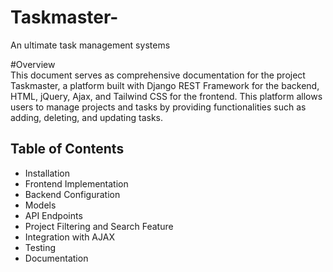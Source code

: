 # Taskmaster-
An ultimate task management systems  

#Overview  
This document serves as comprehensive documentation for the project Taskmaster, a platform built with Django REST Framework for the backend, HTML, jQuery, Ajax, and Tailwind CSS for the frontend. This platform allows users to manage projects and tasks by providing functionalities such as adding, deleting, and updating tasks.  


## Table of Contents  

- Installation  
- Frontend Implementation
- Backend Configuration
- Models
- API Endpoints
- Project Filtering and Search Feature
- Integration with AJAX
- Testing
- Documentation
  
